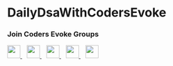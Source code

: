 # DailyDsaWithCodersEvoke

### Join Coders Evoke Groups
  <a href="https://discord.gg/h3AJDFyW4V">
    <img width="30px" src="https://www.vectorlogo.zone/logos/discordapp/discordapp-tile.svg" />
  </a>&ensp;
    <a href="https://t.me/+TWlz9MVHkIo4NjVl">
    <img width="30px" src="https://www.vectorlogo.zone/logos/telegram/telegram-icon.svg" />
  </a> 
  </a>&ensp;
  <a href="https://twitter.com/EvokeCoders?s=09">
    <img width="30px" src="https://www.vectorlogo.zone/logos/twitter/twitter-official.svg" />
  </a>&ensp;
  <a href="https://www.linkedin.com/in/coders-evoke-a26305213/ ">
    <img width="30px" src="https://www.vectorlogo.zone/logos/linkedin/linkedin-icon.svg" />
  </a>&ensp;
  <a href="https://www.instagram.com/coders_evoked?r=nametag">
    <img width="30px" src="https://www.vectorlogo.zone/logos/instagram/instagram-icon.svg" />
